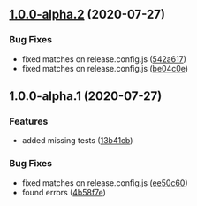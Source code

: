 ## [1.0.0-alpha.2](https://github.com/dmpjs/linkedlist/compare/v1.0.0-alpha.1...v1.0.0-alpha.2) (2020-07-27)


### Bug Fixes

* fixed matches on release.config.js ([542a617](https://github.com/dmpjs/linkedlist/commit/542a617d2b2e72e39fba04e14ea0395c9f615eaf))
* fixed matches on release.config.js ([be04c0e](https://github.com/dmpjs/linkedlist/commit/be04c0e37b8e939eab65d9b5c8776ea1d6a7a0f9))

## 1.0.0-alpha.1 (2020-07-27)


### Features

* added missing tests ([13b41cb](https://github.com/dmpjs/linkedlist/commit/13b41cb7115548d42d7d2270c6bc0d2ec3bf818e))


### Bug Fixes

* fixed matches on release.config.js ([ee50c60](https://github.com/dmpjs/linkedlist/commit/ee50c6078e0ef9f50bb0efc8815ce284c5f97aa3))
* found errors ([4b58f7e](https://github.com/dmpjs/linkedlist/commit/4b58f7e6ab6303823efddeb438bebfadeeb7e952))
